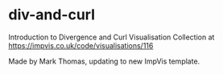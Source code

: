 # div-and-curl
Introduction to Divergence and Curl Visualisation Collection at https://impvis.co.uk/code/visualisations/116

Made by Mark Thomas, updating to new ImpVis template.
